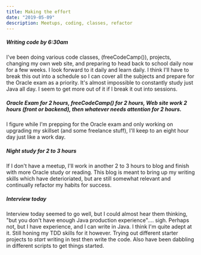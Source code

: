 ```yaml
---
title: Making the effort
date: "2019-05-09"
description: Meetups, coding, classes, refactor
---
```

##### Writing code by 6:30am

I've been doing various code classes, (freeCodeCamp()), projects, changing my own web site, and preparing to head back to school daily now for a few weeks.  I look forward to it daily and learn daily.  I think I'll have to break this out into a schedule so I can cover all the subjects and prepare for the Oracle exam as a priority.  It's almost impossible to constantly study just Java all day.  I seem to get more out of it if I break it out into sessions.

##### Oracle Exam for 2 hours, freeCodeCamp() for 2 hours, Web site work 2 hours (front or backend), then whatever needs attention for 2 hours.

I figure while I'm prepping for the Oracle exam and only working on upgrading my skillset (and some freelance stuff), I'll keep to an eight hour day just like a work day.

##### Night study for 2 to 3 hours
	
If I don't have a meetup, I'll work in another 2 to 3 hours to blog and finish with more Oracle study or reading.  This blog is meant to bring up my writing skills which have deterioriated, but are still somewhat relevant and continually refactor my habits for success.

##### Interview today

Interview today seemed to go well, but I could almost hear them thinking, "but you don't have enough Java production experience".... sigh.  Perhaps not, but I have experience, and I can write in Java.  I think I'm quite adept at it.  Still honing my TDD skills for it however.  Trying out different starter projects to *start* writing in test then write the code.  Also have been dabbling in different scripts to get things started.
